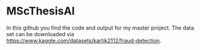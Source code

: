 # MScThesisAI
In this github you find the code and output for my master project. 
The data set can be downloaded via https://www.kaggle.com/datasets/kartik2112/fraud-detection.
